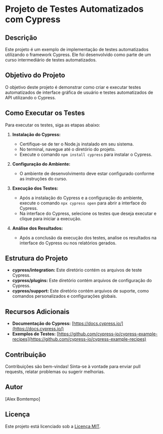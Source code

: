 # Projeto de Testes Automatizados com Cypress

## Descrição

Este projeto é um exemplo de implementação de testes automatizados utilizando o framework Cypress. Ele foi desenvolvido como parte de um curso intermediário de testes automatizados.

## Objetivo do Projeto

O objetivo deste projeto é demonstrar como criar e executar testes automatizados de interface gráfica de usuário e testes automatizados de API utilizando o Cypress.

## Como Executar os Testes

Para executar os testes, siga as etapas abaixo:

1. **Instalação do Cypress:**
   - Certifique-se de ter o Node.js instalado em seu sistema.
   - No terminal, navegue até o diretório do projeto.
   - Execute o comando `npm install cypress` para instalar o Cypress.

2. **Configuração do Ambiente:**
   - O ambiente de desenvolvimento deve estar configurado conforme as instruções do curso.

3. **Execução dos Testes:**
   - Após a instalação do Cypress e a configuração do ambiente, execute o comando `npx cypress open` para abrir a interface do Cypress.
   - Na interface do Cypress, selecione os testes que deseja executar e clique para iniciar a execução.

4. **Análise dos Resultados:**
   - Após a conclusão da execução dos testes, analise os resultados na interface do Cypress ou nos relatórios gerados.

## Estrutura do Projeto

- **cypress/integration:** Este diretório contém os arquivos de teste Cypress.
- **cypress/plugins:** Este diretório contém arquivos de configuração do Cypress.
- **cypress/support:** Este diretório contém arquivos de suporte, como comandos personalizados e configurações globais.

## Recursos Adicionais

- **Documentação do Cypress:** [https://docs.cypress.io/](https://docs.cypress.io/)
- **Exemplos de Testes:** [https://github.com/cypress-io/cypress-example-recipes](https://github.com/cypress-io/cypress-example-recipes)

## Contribuição

Contribuições são bem-vindas! Sinta-se à vontade para enviar pull requests, relatar problemas ou sugerir melhorias.

## Autor

[Alex Bomtempo]

## Licença

Este projeto está licenciado sob a [Licença MIT](LICENSE).
